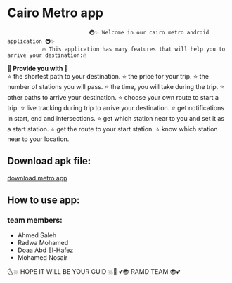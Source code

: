 #                                                Cairo Metro app 
                              🚇✨ Welcome in our cairo metro android application 🚇✨
               🔥 This application has many features that will help you to arrive your destination:🔥

**💎 Provide you with 💎**                                  
      ⭐  the shortest path to your destination. 
      ⭐  the price for your trip.
      ⭐  the number of stations you will pass.
      ⭐  the time, you will take during the trip.
      ⭐  other paths to arrive your destination.
      ⭐  choose your own route to start a trip.
      ⭐  live tracking during trip to arrive your destination.
      ⭐  get notifications in start, end and intersections.
      ⭐  get which station near to you and set it as a start station.
      ⭐  get the route to your start station.
      ⭐  know which station near to your location.
      
## Download apk file: 
 [download metro app]([https://github.com/Radwa-Mohamed-99/cairoMetro/blob/main/app/build/intermediates/apk/debug/app-debug.apk](https://github.com/Radwa-Mohamed-99/cairoMetro/raw/refs/heads/main/app/build/intermediates/apk/debug/app-debug.apk))

## How to use app:


### team members:
   * Ahmed Saleh
   * Radwa Mohamed 
   * Doaa Abd El-Hafez
   * Mohamed Nosair

 🌜💥 HOPE IT WILL BE YOUR GUID 💥🌛 
      💕😎 RAMD TEAM 😎💕
      

            
            
   

  
 
